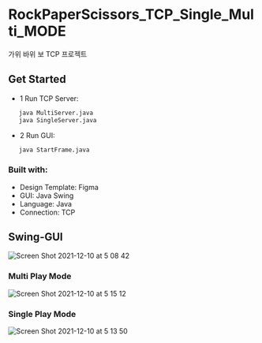 # RockPaperScissors_TCP_Single_Multi_MODE
가위 바위 보 TCP 프로젝트

## Get Started
- 1 Run TCP Server:
```sh
   java MultiServer.java 
   java SingleServer.java
   ``` 
- 2 Run GUI:
```sh
   java StartFrame.java
   ```


### Built with:
- Design Template: Figma
- GUI: Java Swing
- Language: Java
- Connection: TCP


## Swing-GUI
![Screen Shot 2021-12-10 at 5 08 42](https://user-images.githubusercontent.com/38793933/145468252-4fc5b9be-29ec-4fb2-b629-0585db681012.png)

### Multi Play Mode
![Screen Shot 2021-12-10 at 5 15 12](https://user-images.githubusercontent.com/38793933/145469067-1b3b69f2-a14e-47f3-a08d-bc1ad44d61c4.png)

### Single Play Mode
![Screen Shot 2021-12-10 at 5 13 50](https://user-images.githubusercontent.com/38793933/145468911-c426b6a3-1c27-4895-826d-29635c2487a1.png)
